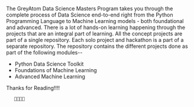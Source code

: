 The GreyAtom Data Science Masters Program takes you through the complete process of Data Science end-to-end right from the Python Programming Language to Machine Learning models - both foundational and advanced. There is a lot of hands-on learning happening through the projects that are an integral part of learning. All the concept projects are part of a single repository. Each solo project and hackathon is a part of a separate repository. The repository contains the different projects done as part of the following modules--

- Python Data Science Toolkit
- Foundations of Machine Learning
- Advanced Machine Learning








Thanks for Reading!!!!
              
              
              
       
       
       🙏🙏🙏🙏
